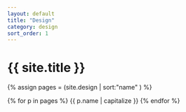 ```yaml
---
layout: default
title: "Design"
category: design
sort_order: 1
---
```


<div class="page-header">
    <h1>{{ site.title }}</h1>
</div>

{% assign pages = (site.design | sort:"name" ) %}

{% for p in pages %}
  {{ p.name | capitalize }}
{% endfor %}
